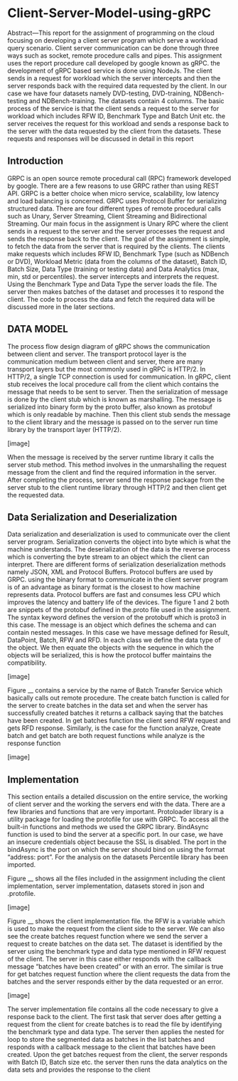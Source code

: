 # Client-Server-Model-using-gRPC


Abstract—This report for the assignment of programming on the cloud focusing on developing a client server program which serve a workload query scenario.  Client server communication can be done through three ways such as socket, remote procedure calls and pipes. This assignment uses the report procedure call developed by google known as gRPC. the development of gRPC based service is done using NodeJs. The client sends in a request for workload which the server intercepts and then the server responds back with the required data requested by the client. In our case we have four datasets namely DVD-testing, DVD-training, NDBench-testing and NDBench-training. The datasets contain 4 columns. The basic process of the service is that the client sends a request to the server for workload which includes RFW ID, Benchmark Type and Batch Unit etc. the server receives the request for this workload and sends a response back to the server with the data requested by the client from the datasets. These requests and responses will be discussed in detail in this report

## Introduction

GRPC is an open source remote procedural call (RPC) framework developed by google. There are a few reasons to use GRPC rather than using REST API. GRPC is a better choice when micro service, scalability, low latency and load balancing is concerned. GRPC uses Protocol Buffer for serializing structured data. There are four different types of remote procedural calls such as Unary, Server Streaming, Client Streaming and Bidirectional Streaming. Our main focus in the assignment is Unary RPC where the client sends in a request to the server and the server processes the request and sends the response back to the client.
The goal of the assignment is simple, to fetch the data from the server that is required by the clients. The clients make requests which includes RFW ID, Benchmark Type (such as NDBench or DVD), Workload Metric (data from the columns of the dataset), Batch ID, Batch Size, Data Type (training or testing data) and Data Analytics (max, min, std or percentiles). the server intercepts and interprets the request. Using the Benchmark Type and Data Type the server loads the file. The server then makes batches of the dataset and processes it to respond the client. The code to process the data and fetch the required data will be discussed more in the later sections.

## DATA MODEL

The process flow design diagram of gRPC shows the communication between client and server. The transport protocol layer is the communication medium between client and server, there are many transport layers but the most commonly used in gRPC is HTTP/2. In HTTP/2, a single TCP connection is used for communication. In gRPC, client stub receives the local procedure call from the client which contains the message that needs to be sent to server. Then the serialization of message is done by the client stub which is known as marshalling. The message is serialized into binary form by the proto buffer, also known as protobuf which is only readable by machine. Then this client stub sends the message to the client library and the message is passed on to the server run time library by the transport layer (HTTP/2).

[image]
 
When the message is received by the server runtime library it calls the server stub method. This method involves in the unmarshalling the request message from the client and find the required information in the server. After completing the process, server send the response package from the server stub to the client runtime library through HTTP/2 and then client get the requested data.
 
## Data Serialization and Deserialization

Data serialization and deserialization is used to communicate over the client server program. Serialization converts the object into byte which is what the machine understands. The deserialization of the data is the reverse process which is converting the byte stream to an object which the client can interpret. There are different forms of serialization deserialization methods namely JSON, XML and Protocol Buffers. Protocol buffers are used by GRPC. using the binary format to communicate in the client server program is of an advantage as binary format is the closest to how machine represents data. Protocol buffers are fast and consumes less CPU which improves the latency and battery life of the devices.
The figure 1 and 2 both are snippets of the protobuf defined in the.proto file used in the assignment. The syntax keyword defines the version of the protobuff which is proto3 in this case. The message is an object which defines the schema and can contain nested messages. In this case we have message defined for Result, DataPoint, Batch, RFW and RFD. In each class we define the data type of the object. We then equate the objects with the sequence in which the objects will be serialized, this is how the protocol buffer maintains the compatibility.

[image]

Figure __ contains a service by the name of Batch Transfer Service which basically calls out remote procedure. The create batch function is called for the server to create batches in the data set and when the server has successfully created batches it returns a callback saying that the batches have been created. In get batches function the client send RFW request and gets RFD response. Similarly, is the case for the function analyze, Create batch and get batch are both request functions while analyze is the response function

[image]

## Implementation

This section entails a detailed discussion on the entire service, the working of client server and the working the servers end with the data.
There are a few libraries and functions that are very important. Protoloader library is a utility package for loading the protofile for use with GRPC. To access all the built-in functions and methods we used the GRPC library.  BindAsync function is used to bind the server at a specific port. In our case, we have an insecure credentials object because the SSL is disabled. The port in the bindAsync is the port on which the server should bind on using the format “address: port”. For the analysis on the datasets Percentile library has been imported.

Figure __ shows all the files included in the assignment including the client implementation, server implementation, datasets stored in json and .protofile.


[image]

Figure __ shows the client implementation file. the RFW is a variable which is used to make the request from the client side to the server. We can also see the create batches request function where we send the server a request to create batches on the data set. The dataset is identified by the server using the benchmark type and data type mentioned in RFW request of the client. The server in this case either responds with the callback message “batches have been created” or with an error. The similar is true for get batches request function where the client requests the data from the batches and the server responds either by the data requested or an error.

[image]

The server implementation file contains all the code necessary to give a response back to the client. The first task that server does after getting a request from the client for create batches is to read the file by identifying the benchmark type and data type. The server then applies the nested for loop to store the segmented data as batches in the list batches and responds with a callback message to the client that batches have been created.
Upon the get batches request from the client, the server responds with Batch ID, Batch size etc. the server then runs the data analytics on the data sets and provides the response to the client
